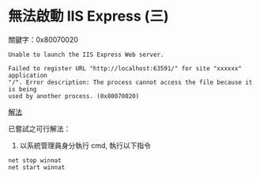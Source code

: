 # 無法啟動 IIS Express (三)

關鍵字：0x80070020

```
Unable to launch the IIS Express Web server.

Failed to register URL "http://localhost:63591/" for site "xxxxxx" application
"/". Error description: The process cannot access the file because it is being
used by another process. (0x80070020)
```

[解法](https://stackoverflow.com/questions/29116292/unable-to-launch-the-iis-express-web-server-in-visual-studio)


已嘗試之可行解法：

1. 以系統管理員身分執行 cmd, 執行以下指令

```
net stop winnat
net start winnat
```
